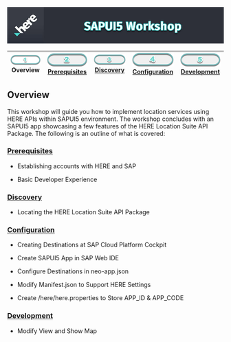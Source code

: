 <img src="/images/workshop_sapui5.jpg" width="890" />

| ![Overview](/images/01.png)<br>Overview | [![Prerequisites](/images/02_off.png)<br>Prerequisites](./02.md) | [![Discovery](/images/03_off.png)<br>Discovery](./03.md) | [![Configuration](/images/04_off.png)<br>Configuration](./04.md) | [![Development](/images/05_off.png)<br>Development](./05.md)
| :---: | :---: | :---: | :---: | :---: |

## Overview

This workshop will guide you how to implement location services using HERE APIs within SAPUI5 environment. The workshop concludes with an SAPUI5 app showcasing a few features of the HERE Location Suite API Package. The following is an outline of what is covered:

### [Prerequisites](./02.md)

* Establishing accounts with HERE and SAP 

* Basic Developer Experience

### [Discovery](./03.md)

* Locating the HERE Location Suite API Package

### [Configuration](./04.md)

* Creating Destinations at SAP Cloud Platform Cockpit

* Create SAPUI5 App in SAP Web IDE

* Configure Destinations in neo-app.json

* Modify Manifest.json to Support HERE Settings

* Create /here/here.properties to Store APP_ID & APP_CODE

### [Development](./05.md)

* Modify View and Show Map
